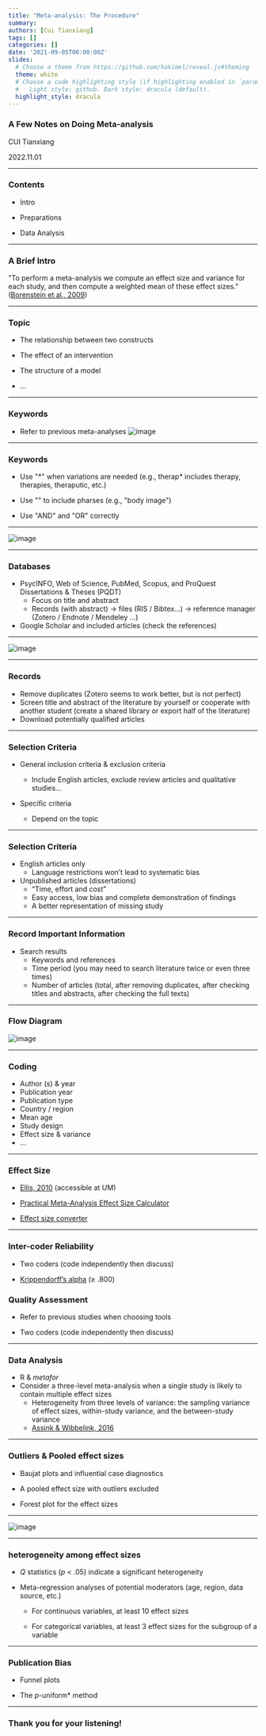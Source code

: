 ```yaml
---
title: "Meta-analysis: The Procedure"
summary: 
authors: [Cui Tianxiang]
tags: []
categories: []
date: '2021-09-05T00:00:00Z'
slides:
  # Choose a theme from https://github.com/hakimel/reveal.js#theming
  theme: white
  # Choose a code highlighting style (if highlighting enabled in `params.toml`)
  #   Light style: github. Dark style: dracula (default).
  highlight_style: dracula
---
```


### A Few Notes on Doing Meta-analysis


CUI Tianxiang


2022.11.01

---

### Contents

- Intro

- Preparations

- Data Analysis

---
### A Brief Intro

"To perform a meta-analysis we compute an effect size and variance for each study, and then compute a weighted mean of these effect sizes." ([Borenstein et al., 2009](https://onlinelibrary.wiley.com/doi/book/10.1002/9780470743386))

---

### Topic

- The relationship between two constructs

- The effect of an intervention

- The structure of a model

- ...

---

### Keywords
- Refer to previous meta-analyses
![image](fig-1.png)

---
### Keywords

- Use "\*" when variations are needed (e.g., therap* includes therapy, therapies, theraputic, etc.)

- Use "" to include pharses (e.g., "body image")

- Use "AND" and "OR" correctly

---

![image](fig-2.png)

---

### Databases

- PsycINFO, Web of Science, PubMed, Scopus, and ProQuest Dissertations & Theses (PQDT)
  - Focus on title and abstract
  - Records (with abstract) → files (RIS / Bibtex...) → reference manager (Zotero / Endnote / Mendeley ...)
- Google Scholar and included articles (check the references)

---

![image](keywords.png)

---
### Records

- Remove duplicates (Zotero seems to work better, but is not perfect)
- Screen title and abstract of the literature by yourself or cooperate with another student (create a shared library or export half of the literature)
- Download potentially qualified articles

---
### Selection Criteria

- General inclusion criteria & exclusion criteria

  - Include English articles, exclude review articles and qualitative studies...

- Specific criteria

  - Depend on the topic

---
### Selection Criteria

- English articles only
  - Language restrictions won’t lead to systematic bias
- Unpublished articles (dissertations)
  - “Time, effort and cost”
  - Easy access, low bias and complete demonstration of findings
  - A better representation of missing study

---

### Record Important Information 
- Search results
  - Keywords and references
  - Time period (you may need to search literature twice or even three times)
  - Number of articles (total, after removing duplicates, after checking titles and abstracts, after checking the full texts)

---
### Flow Diagram
![image](fig-3.jpg)

---
### Coding
- Author (s) & year
- Publication year
- Publication type
- Country / region
- Mean age
- Study design
- Effect size & variance
- ...

---

### Effect Size

- [Ellis, 2010](https://www.cambridge.org/core/books/essential-guide-to-effect-sizes/72C26CA99366A19CAC4EF5B16AE3297F) (accessible at UM)

- [Practical Meta-Analysis Effect Size Calculator](https://www.campbellcollaboration.org/escalc/html/EffectSizeCalculator-Home.php)

- [Effect size converter](https://www.escal.site/)

---

### Inter-coder Reliability

- Two coders (code independently then discuss)

- [Krippendorff’s alpha](http://mdcw.socsci.uva.nl/?p=57) (≥ .800)

### Quality Assessment

- Refer to previous studies when choosing tools

- Two coders (code independently then discuss)

---
### Data Analysis
- R & *metafor*
- Consider a three-level meta-analysis when a single study is likely to contain multiple effect sizes
  - Heterogeneity from three levels of variance: the sampling variance of effect sizes, within-study variance, and the
between-study variance
  - [Assink & Wibbelink, 2016](https://doi.org/10.20982/tqmp.12.3.p154)

---

### Outliers & Pooled effect sizes

- Baujat plots and influential case diagnostics

- A pooled effect size with outliers excluded

- Forest plot for the effect sizes

---

![image](forest-plot.png)

---

### heterogeneity among effect sizes

- *Q* statistics (*p* < .05) indicate a significant heterogeneity

- Meta-regression analyses of potential moderators (age, region, data source, etc.)
  
  - For continuous variables, at least 10 effect sizes
  
  - For categorical variables, at least 3 effect sizes for the subgroup of a variable

---

### Publication Bias

- Funnel plots

- The *p*-uniform* method

---
### Thank you for your listening!
